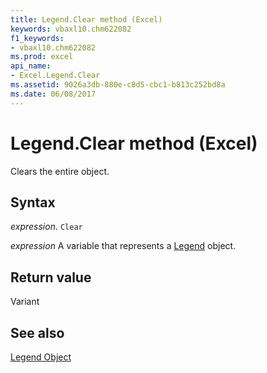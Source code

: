 ```yaml
---
title: Legend.Clear method (Excel)
keywords: vbaxl10.chm622082
f1_keywords:
- vbaxl10.chm622082
ms.prod: excel
api_name:
- Excel.Legend.Clear
ms.assetid: 9026a3db-880e-c8d5-cbc1-b813c252bd8a
ms.date: 06/08/2017
---
```



# Legend.Clear method (Excel)

Clears the entire object.


## Syntax

 _expression_. `Clear`

 _expression_ A variable that represents a [Legend](Excel.Legend-graph-property.md) object.


## Return value

Variant


## See also


[Legend Object](Excel.Legend(object).md)

